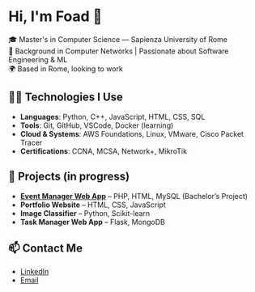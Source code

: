 # Hi, I'm Foad 👋

🎓 Master's in Computer Science — Sapienza University of Rome  
🔌 Background in Computer Networks | Passionate about Software Engineering & ML  
🌍 Based in Rome, looking to work

## 👨‍💻 Technologies I Use

- **Languages**: Python, C++, JavaScript, HTML, CSS, SQL  
- **Tools**: Git, GitHub, VSCode, Docker (learning)  
- **Cloud & Systems**: AWS Foundations, Linux, VMware, Cisco Packet Tracer  
- **Certifications**: CCNA, MCSA, Network+, MikroTik  

## 📂 Projects (in progress)

- **[Event Manager Web App](#)** – PHP, HTML, MySQL (Bachelor’s Project)  
- **Portfolio Website** – HTML, CSS, JavaScript  
- **Image Classifier** – Python, Scikit-learn  
- **Task Manager Web App** – Flask, MongoDB  

## 📫 Contact Me
- [LinkedIn](https://www.linkedin.com/in/foaad-asl-fakour-43b280125)
- [Email](mailto:foaad.fakour@gmail.com)
